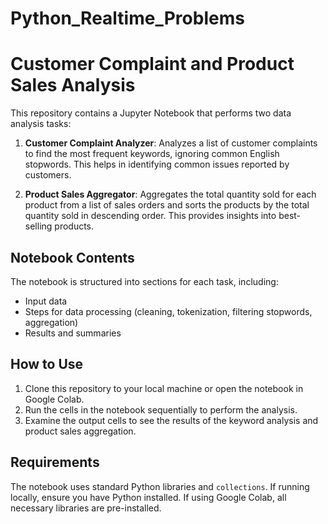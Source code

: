 # Python_Realtime_Problems

# Customer Complaint and Product Sales Analysis

This repository contains a Jupyter Notebook that performs two data analysis tasks:

1.  **Customer Complaint Analyzer**: Analyzes a list of customer complaints to find the most frequent keywords, ignoring common English stopwords. This helps in identifying common issues reported by customers.

2.  **Product Sales Aggregator**: Aggregates the total quantity sold for each product from a list of sales orders and sorts the products by the total quantity sold in descending order. This provides insights into best-selling products.

## Notebook Contents

The notebook is structured into sections for each task, including:

*   Input data
*   Steps for data processing (cleaning, tokenization, filtering stopwords, aggregation)
*   Results and summaries

## How to Use

1.  Clone this repository to your local machine or open the notebook in Google Colab.
2.  Run the cells in the notebook sequentially to perform the analysis.
3.  Examine the output cells to see the results of the keyword analysis and product sales aggregation.

## Requirements

The notebook uses standard Python libraries and `collections`. If running locally, ensure you have Python installed. If using Google Colab, all necessary libraries are pre-installed.
